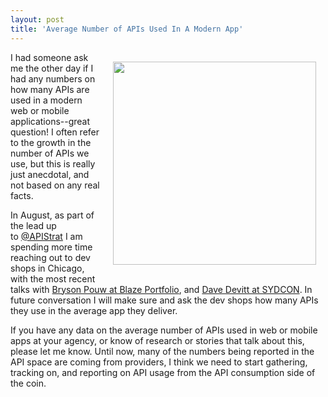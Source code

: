 ```yaml
---
layout: post
title: 'Average Number of APIs Used In A Modern App'
---
```

<p><img style="padding: 15px;" src="https://s3.amazonaws.com/kinlane-productions/bw-icons/bw-app-apis.png" alt="" width="325" align="right" /></p>
<p>I had someone ask me the other day if I had any numbers on how many APIs are used in a modern web or mobile applications--great question! I often refer to the growth in the number of APIs we use, but this is really just anecdotal, and not based on any real facts.</p>
<p>In August, as part of the&nbsp;lead up to&nbsp;<a href="https://twitter.com/APIStrat">@APIStrat</a>&nbsp;I am spending more time reaching out to dev shops in Chicago, with the most recent talks with <a href="http://apievangelist.com/2014/08/18/how-are-dev-shops-in-chicago-using-apis-a-talk-with-bryson-pouw-at-blaze-portfolio/">Bryson Pouw at Blaze Portfolio</a>, and <a href="http://apievangelist.com/2014/08/11/how-are-mobile-dev-shops-in-chicago-using-apis-a-talk-with-dave-devitt-at-sydcon/">Dave Devitt at SYDCON</a>. In future conversation I will make sure and ask the dev shops how many APIs they use in the average app they deliver.</p>
<p>If you have any data on the average number of APIs used in web or mobile apps at your agency, or know of research or stories that talk about this, please let me know.  Until now, many of the numbers being reported in the API space are coming from providers, I think we need to start gathering, tracking on, and reporting on API usage from the API consumption side of the coin.</p>